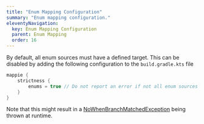 ```yaml
---
title: "Enum Mapping Configuration"
summary: "Enum mapping configuration."
eleventyNavigation:
  key: Enum Mapping Configuration
  parent: Enum Mapping
  order: 16
---
```


By default, all enum sources must have a defined target. This can be disabled by adding the following
configuration to the `build.gradle.kts` file

```kotlin
mappie {
    strictness {
        enums = true // Do not report an error if not all enum sources are mapped 
    }
}
```

Note that this might result in a [NoWhenBranchMatchedException](https://kotlinlang.org/api/latest/jvm/stdlib/kotlin/-no-when-branch-matched-exception/)
being thrown at runtime.